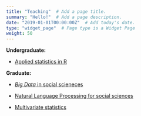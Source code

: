 ```yaml
---
title: "Teaching"  # Add a page title.
summary: "Hello!"  # Add a page description.
date: "2019-01-01T00:00:00Z"  # Add today's date.
type: "widget_page"  # Page type is a Widget Page
weight: 50
---
```

**Undergraduate:**  

- [Applied statistics in R](https://github.com/BrbanMiro/Statistika)


**Graduate:** 

- [*Big Data* in social scieneces](https://github.com/BrbanMiro/Obrada-podataka)

- [Natural Language Processing for social sciences](https://github.com/BrbanMiro/Analiza-teksta)

- [Multivariate statistics](https://rpubs.com/shichich)




